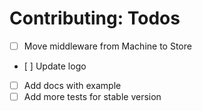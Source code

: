 
# Contributing: Todos

- [ ] Move middleware from Machine to Store
- [ ] Update logo
- [ ] Add docs with example
- [ ] Add more tests for stable version
